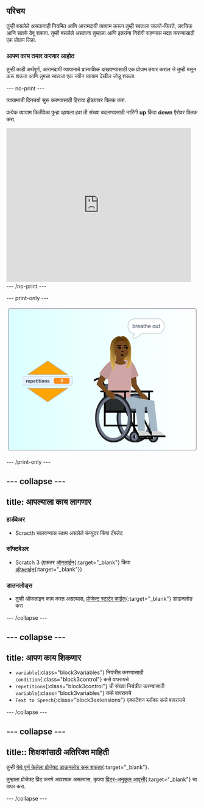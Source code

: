 ## परिचय

तुम्ही बसलेले असतानाही नियमित आणि आरामदायी व्यायाम करून तुम्ही स्वतःला चालते-फिरते, लवचिक आणि सतर्क ठेवू शकता. तुम्ही बसलेले असताना तुम्हाला आणि इतरांना निरोगी राहण्यास मदत करण्यासाठी एक प्रोग्राम लिहा.

### आपण काय तयार करणार आहोत

तुम्ही काही अर्थपूर्ण, आरामदायी व्यायामाचे प्रात्याक्षिक दाखवण्यासाठी एक प्रोग्राम तयार कराल जे तुम्ही बसून करू शकता आणि तुमचा स्वतःचा एक नवीन व्यायाम देखील जोडू शकता.

--- no-print ---

व्यायामाची दिनचर्या सुरू करण्यासाठी हिरव्या झेंड्यावर क्लिक करा.

प्रत्येक व्यायाम कितीवेळा पुन्हा व्हायला हवा ती संख्या बदलण्यासाठी नारिंगी **up** किंवा **down** ऍरोवर क्लिक करा.

<div class="scratch-preview">
  <iframe src="https://scratch.mit.edu/projects/405322095/embed" allowtransparency="true" width="485" height="402" frameborder="0" scrolling="no" allowfullscreen></iframe>
</div>
--- /no-print ---

--- print-only ---

![पूर्ण केलेला प्रोजेक्ट](images/finshed_project.png)

--- /print-only ---

--- collapse ---
---
title: आपल्याला काय लागणार
---
### हार्डवेअर

+ Scracth चालवण्यास सक्षम असलेले कंप्युटर किंवा टॅबलेट

### सॉफ्टवेअर

+ Scratch 3 (एकतर [ऑनलाईन](https://scratch.mit.edu/){:target="_blank"} किंवा [ऑफलाईन](https://scratch.mit.edu/download){:target="_blank"})

### डाउनलोड्स

+ तुम्ही ऑफलाइन काम करत असल्यास, [प्रोजेक्ट स्टार्टर फाईल](https://rpf.io/p/en/relax-stretch-go){:target="_blank"} डाऊनलोड करा

--- /collapse ---

--- collapse ---
---
title: आपण काय शिकणार
---

+ `variable`{:class="block3variables"} नियंत्रीत करण्यासाठी `condition`{:class="block3control"} कसे वापरायचे
+ `repetitions`{:class="block3control"} ची संख्या नियंत्रीत करण्यासाठी `variable`{:class="block3variables"} कसे वापरायचे
+ `Text to Speech`{:class="block3extensions"} एक्सटेंशन ब्लॉक्स कसे वापरायचे

--- /collapse ---

--- collapse ---
---
title:: शिक्षकांसाठी अतिरिक्त माहिती
---

तुम्ही [ येथे पूर्ण केलेला प्रोजेक्ट डाऊनलोड करू शकता](https://rpf.io/p/en/sit-stretch-get){:target="_blank"}.

तुम्हाला प्रोजेक्ट प्रिंट करणे आवश्यक असल्यास, कृपया [प्रिंटर-अनुकूल आवृत्ती](https://projects.raspberrypi.org/en/projects/sit-stretch/print){:target="_blank"} चा वापर करा.

--- /collapse ---

